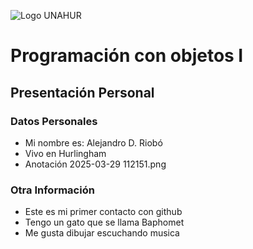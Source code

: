 ![Logo UNAHUR](./UNAHUR.png)

# Programación con objetos I
## Presentación Personal

### Datos Personales
- Mi nombre es: Alejandro D. Riobó
- Vivo en Hurlingham
- Anotación 2025-03-29 112151.png



### Otra Información
- Este es mi primer contacto con github
- Tengo un gato que se llama Baphomet
- Me gusta dibujar escuchando musica
